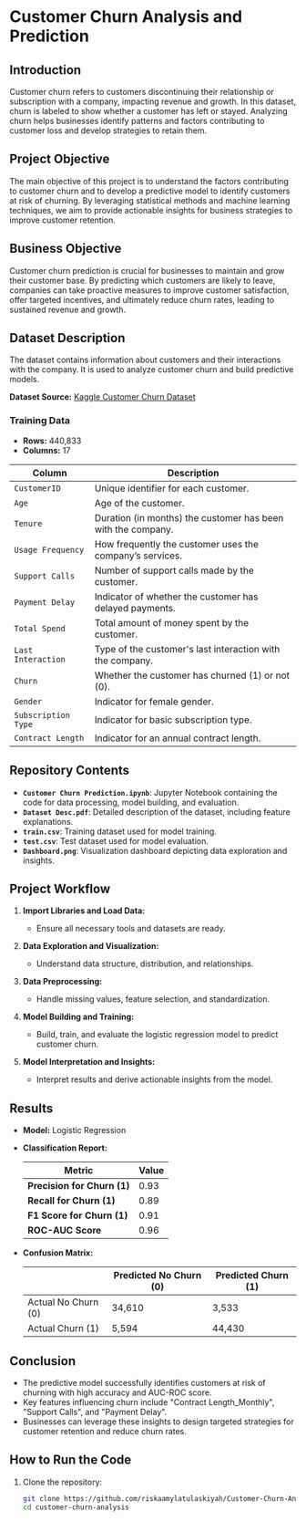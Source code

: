 # Customer Churn Analysis and Prediction

## Introduction

Customer churn refers to customers discontinuing their relationship or subscription with a company, impacting revenue and growth. In this dataset, churn is labeled to show whether a customer has left or stayed. Analyzing churn helps businesses identify patterns and factors contributing to customer loss and develop strategies to retain them.

## Project Objective

The main objective of this project is to understand the factors contributing to customer churn and to develop a predictive model to identify customers at risk of churning. By leveraging statistical methods and machine learning techniques, we aim to provide actionable insights for business strategies to improve customer retention.

## Business Objective

Customer churn prediction is crucial for businesses to maintain and grow their customer base. By predicting which customers are likely to leave, companies can take proactive measures to improve customer satisfaction, offer targeted incentives, and ultimately reduce churn rates, leading to sustained revenue and growth.

## Dataset Description

The dataset contains information about customers and their interactions with the company. It is used to analyze customer churn and build predictive models.

**Dataset Source:** [Kaggle Customer Churn Dataset](https://www.kaggle.com/datasets/muhammadshahidazeem/customer-churn-dataset?resource=download)

### Training Data

- **Rows:** 440,833
- **Columns:** 17

| Column                     | Description                                                                                       |
|----------------------------|---------------------------------------------------------------------------------------------------|
| `CustomerID`               | Unique identifier for each customer.                                                             |
| `Age`                      | Age of the customer.                                                                              |
| `Tenure`                   | Duration (in months) the customer has been with the company.                                     |
| `Usage Frequency`         | How frequently the customer uses the company’s services.                                         |
| `Support Calls`           | Number of support calls made by the customer.                                                     |
| `Payment Delay`           | Indicator of whether the customer has delayed payments.                                           |
| `Total Spend`             | Total amount of money spent by the customer.                                                      |
| `Last Interaction`        | Type of the customer's last interaction with the company.                                         |
| `Churn`                    | Whether the customer has churned (1) or not (0).                                                 |
| `Gender`           | Indicator for female gender.                                                                       |
| `Subscription Type` | Indicator for basic subscription type.                                                            |
| `Contract Length`  | Indicator for an annual contract length.                                                           |

## Repository Contents

- **`Customer Churn Prediction.ipynb`**: Jupyter Notebook containing the code for data processing, model building, and evaluation.
- **`Dataset Desc.pdf`**: Detailed description of the dataset, including feature explanations.
- **`train.csv`**: Training dataset used for model training.
- **`test.csv`**: Test dataset used for model evaluation.
- **`Dashboard.png`**: Visualization dashboard depicting data exploration and insights.

## Project Workflow

1. **Import Libraries and Load Data:**
   - Ensure all necessary tools and datasets are ready.

2. **Data Exploration and Visualization:**
   - Understand data structure, distribution, and relationships.

3. **Data Preprocessing:**
   - Handle missing values, feature selection, and standardization.

4. **Model Building and Training:**
   - Build, train, and evaluate the logistic regression model to predict customer churn.

5. **Model Interpretation and Insights:**
   - Interpret results and derive actionable insights from the model.

## Results

- **Model:** Logistic Regression
- **Classification Report:**

  | Metric       | Value  |
  |--------------|--------|
  | **Precision for Churn (1)** | 0.93   |
  | **Recall for Churn (1)**    | 0.89   |
  | **F1 Score for Churn (1)**  | 0.91   |
  | **ROC-AUC Score**          | 0.96   |

- **Confusion Matrix:**

  |                  | Predicted No Churn (0) | Predicted Churn (1) |
  |------------------|-----------------------|--------------------|
  | Actual No Churn (0)| 34,610                | 3,533              |
  | Actual Churn (1)  | 5,594                 | 44,430             |

## Conclusion

- The predictive model successfully identifies customers at risk of churning with high accuracy and AUC-ROC score.
- Key features influencing churn include "Contract Length_Monthly", "Support Calls", and "Payment Delay".
- Businesses can leverage these insights to design targeted strategies for customer retention and reduce churn rates.

## How to Run the Code

1. Clone the repository:
   ```sh
   git clone https://github.com/riskaamylatulaskiyah/Customer-Churn-Analysis-and-Prediction.git
   cd customer-churn-analysis
